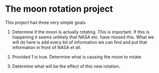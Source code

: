 # The moon rotation project

This project has three very simple goals

1. Determine if the moon is actually rotating. This is important. If this is happening it seems unlikely that NASA etc. have missed this. What we will do here is add every bit of information we can find and put that information in front of NASA et all.

2. Provided 1 is true. Determine what is causing the moon to rotate.

3. Determine what will be the effect of this new rotation.
